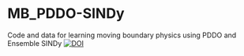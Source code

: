 # MB_PDDO-SINDy
Code and data for learning moving boundary physics using PDDO and Ensemble SINDy
[![DOI](https://zenodo.org/badge/617609132.svg)](https://zenodo.org/badge/latestdoi/617609132)
